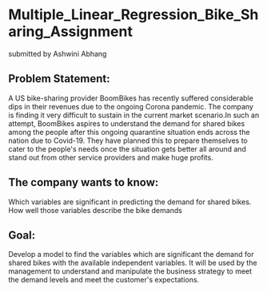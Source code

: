 # Multiple_Linear_Regression_Bike_Sharing_Assignment
submitted by Ashwini Abhang
## Problem Statement:
A US bike-sharing provider BoomBikes has recently suffered considerable dips in their revenues due to the ongoing Corona pandemic. The company is finding it very difficult to sustain in the current market scenario.In such an attempt, BoomBikes aspires to understand the demand for shared bikes among the people after this ongoing quarantine situation ends across the nation due to Covid-19. They have planned this to prepare themselves to cater to the people's needs once the situation gets better all around and stand out from other service providers and make huge profits.

## The company wants to know:

Which variables are significant in predicting the demand for shared bikes.
How well those variables describe the bike demands
## Goal:

Develop a model to find the variables which are significant the demand for shared bikes with the available independent variables.
It will be used by the management to understand and manipulate the business strategy to meet the demand levels and meet the customer's expectations.
